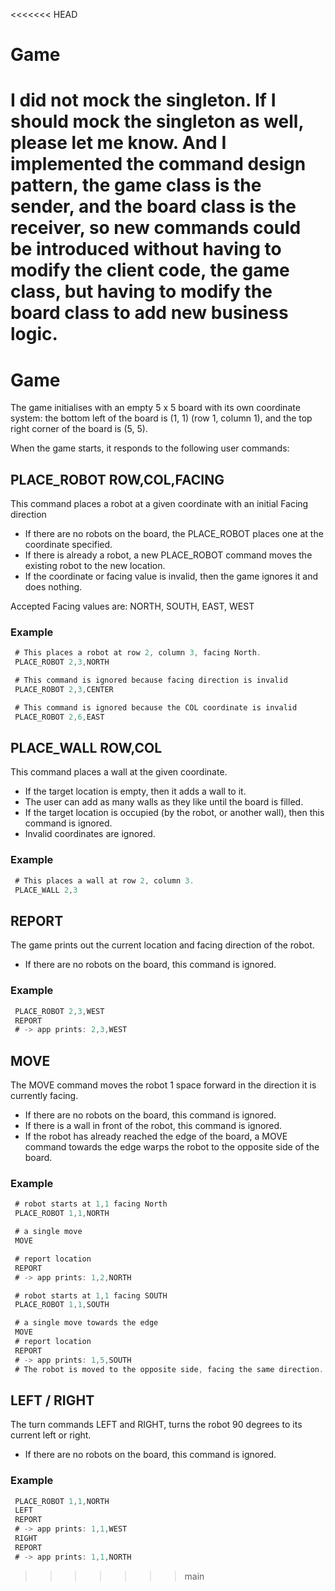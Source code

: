 <<<<<<< HEAD
# Game
I did not mock the singleton. If I should mock the singleton as well, please let me know.
And I implemented the command design pattern, the game class is the sender, and the board class is the receiver, so new commands could be introduced without having to modify
the client code, the game class, but having to modify the board class to add new business logic.
=======
# Game
The game initialises with an empty 5 x 5 board with its own coordinate system:
the bottom left of the board is (1, 1) (row 1, column 1), and the top right corner of the board is (5, 5).

When the game starts, it responds to the following user commands:
## PLACE_ROBOT ROW,COL,FACING
This command places a robot at a given coordinate with an initial Facing direction

- If there are no robots on the board, the PLACE_ROBOT places one at the coordinate specified.
- If there is already a robot, a new PLACE_ROBOT command moves the existing robot to the new
location.
- If the coordinate or facing value is invalid, then the game ignores it and does nothing.

Accepted Facing values are: NORTH, SOUTH, EAST, WEST

### Example
```javascript
 # This places a robot at row 2, column 3, facing North.
 PLACE_ROBOT 2,3,NORTH

 # This command is ignored because facing direction is invalid
 PLACE_ROBOT 2,3,CENTER

 # This command is ignored because the COL coordinate is invalid
 PLACE_ROBOT 2,6,EAST
```
## PLACE_WALL ROW,COL
This command places a wall at the given coordinate.

- If the target location is empty, then it adds a wall to it.
- The user can add as many walls as they like until the board is filled.
- If the target location is occupied (by the robot, or another wall), then this command is ignored.
- Invalid coordinates are ignored.

### Example
```javascript
 # This places a wall at row 2, column 3.
 PLACE_WALL 2,3
```
## REPORT
The game prints out the current location and facing direction of the robot.

- If there are no robots on the board, this command is ignored.
  
### Example
```javascript
 PLACE_ROBOT 2,3,WEST
 REPORT
 # -> app prints: 2,3,WEST
```
## MOVE
The MOVE command moves the robot 1 space forward in the direction it is currently facing.

- If there are no robots on the board, this command is ignored.
- If there is a wall in front of the robot, this command is ignored.
- If the robot has already reached the edge of the board, a MOVE command towards the edge warps
the robot to the opposite side of the board.

### Example
```javascript
 # robot starts at 1,1 facing North
 PLACE_ROBOT 1,1,NORTH

 # a single move
 MOVE

 # report location
 REPORT
 # -> app prints: 1,2,NORTH

 # robot starts at 1,1 facing SOUTH
 PLACE_ROBOT 1,1,SOUTH

 # a single move towards the edge
 MOVE
 # report location
 REPORT
 # -> app prints: 1,5,SOUTH
 # The robot is moved to the opposite side, facing the same direction.
```
## LEFT / RIGHT
The turn commands LEFT and RIGHT, turns the robot 90 degrees to its current left or right.

- If there are no robots on the board, this command is ignored.

### Example
```javascript
 PLACE_ROBOT 1,1,NORTH
 LEFT
 REPORT
 # -> app prints: 1,1,WEST
 RIGHT
 REPORT
 # -> app prints: 1,1,NORTH
```
>>>>>>> main

